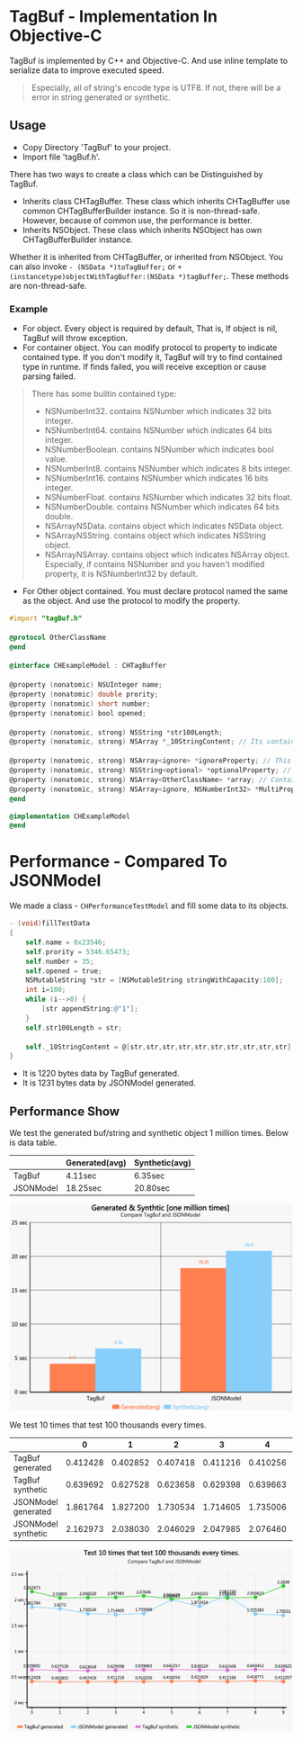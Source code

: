 # TagBuf - Implementation In Objective-C
TagBuf is implemented by C++ and Objective-C. And use inline template to serialize data to improve executed speed.

> Especially, all of string's encode type is UTF8. If not, there will be a error in string generated or synthetic.

## Usage
- Copy Directory 'TagBuf' to your project.
- Import file 'tagBuf.h'.

There has two ways to create a class which can be Distinguished by TagBuf.
- Inherits class CHTagBuffer. These class which inherits CHTagBuffer use common CHTagBufferBuilder instance. So it is non-thread-safe. However, because of common use, the performance is better.
- Inherits NSObject. These class which inherits NSObject has own CHTagBufferBuilder instance.

Whether it is inherited from CHTagBuffer, or inherited from NSObject. You can also invoke `- (NSData *)toTagBuffer;` or `+ (instancetype)objectWithTagBuffer:(NSData *)tagBuffer;`. These methods are non-thread-safe.

### Example
- For object. Every object is required by default, That is, If object is nil, TagBuf will throw exception.
- For container object. You can modify protocol to property to indicate contained type. If you don't modify it, TagBuf will try to find contained type in runtime. If finds failed, you will receive exception or cause parsing failed.
> There has some builtin contained type:
> - NSNumberInt32. contains NSNumber which indicates 32 bits integer.
> - NSNumberInt64. contains NSNumber which indicates 64 bits integer.
> - NSNumberBoolean. contains NSNumber which indicates bool value.
> - NSNumberInt8. contains NSNumber which indicates 8 bits integer.
> - NSNumberInt16. contains NSNumber which indicates 16 bits integer.
> - NSNumberFloat. contains NSNumber which indicates 32 bits float.
> - NSNumberDouble. contains NSNumber which indicates 64 bits double.
> - NSArrayNSData. contains object which indicates NSData object.
> - NSArrayNSString. contains object which indicates NSString object.
> - NSArrayNSArray. contains object which indicates NSArray object.
> Especially, if contains NSNumber and you haven't modified property, it is NSNumberInt32 by default.

- For Other object contained. You must declare protocol named the same as the object. And use the protocol to modify the property.

```Objective-C
#import "tagBuf.h"

@protocol OtherClassName
@end

@interface CHExampleModel : CHTagBuffer

@property (nonatomic) NSUInteger name;
@property (nonatomic) double prority;
@property (nonatomic) short number;
@property (nonatomic) bool opened;

@property (nonatomic, strong) NSString *str100Length;
@property (nonatomic, strong) NSArray *_10StringContent; // Its contained type will be find in runtime.

@property (nonatomic, strong) NSArray<ignore> *ignoreProperty; // This property will be ignore. Even though the property has a value.
@property (nonatomic, strong) NSString<optional> *optionalProperty; // This property will not be parsed if its value is nil.
@property (nonatomic, strong) NSArray<OtherClassName> *array; // Contains object that its class is 'OtherClassName'.
@property (nonatomic, strong) NSArray<ignore, NSNumberInt32> *MultiProperty; // Also exists kinds of protocol.
@end
```

```Objective-C
@implementation CHExampleModel
@end
```

# Performance - Compared To JSONModel
We made a class - `CHPerformanceTestModel` and fill some data to its objects.

```Objective-C
- (void)fillTestData
{
    self.name = 0x23546;
    self.prority = 5346.65473;
    self.number = 35;
    self.opened = true;
    NSMutableString *str = [NSMutableString stringWithCapacity:100];
    int i=100;
    while (i-->0) {
        [str appendString:@"1"];
    }
    self.str100Length = str;

    self._10StringContent = @[str,str,str,str,str,str,str,str,str,str];
}
```
- It is 1220 bytes data by TagBuf generated.
- It is 1231 bytes data by JSONModel generated.

## Performance Show
We test the generated buf/string and synthetic object 1 million times. Below is data table.

||Generated(avg)|Synthetic(avg)|
|---|---|---|
|TagBuf|4.11sec|6.35sec|
|JSONModel|18.25sec|20.80sec|

![](../res/1.png)

We test 10 times that test 100 thousands every times.

||0|1|2|3|4|5|6|7|8|9|
|---|---|---|---|---|---|---|---|---|---|---|
|TagBuf generated|0.412428|0.402852|0.407418|0.411216|0.410256|0.416016|0.421624|0.411166|0.424771|0.411057|
|TagBuf synthetic|0.639692|0.627528|0.623658|0.629398|0.639663|0.642257|0.636524|0.632508|0.643452|0.634625|
|JSONModel generated|1.861764|1.827200|1.730534|1.714605|1.735006|2.000661|1.872454|2.081739|1.725383|1.700310|
|JSONModel synthetic|2.162973|2.038030|2.046029|2.047985|2.076460|2.021429|2.044203|2.038306|2.050623|2.269900|

![](../res/2.png)
